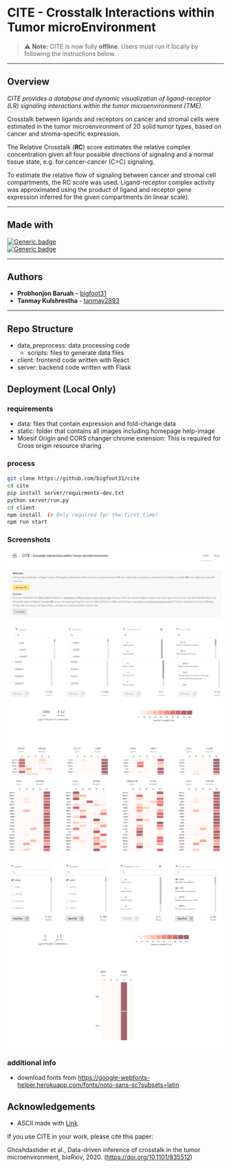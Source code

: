 # CITE - Crosstalk Interactions within Tumor microEnvironment

> ⚠️ **Note:** CITE is now fully **offline**. Users must run it locally by following the instructions below.

---

## Overview

*CITE provides a database and dynamic visualization of ligand-receptor (LR) signaling interactions within the tumor microenvironment (TME).*

Crosstalk between ligands and receptors on cancer and stromal cells were estimated in the tumor microenvironment of 20 solid tumor types, based on cancer and stroma-specific expression.

The Relative Crosstalk (**RC**) score estimates the relative complex concentration given all four possible directions of signaling and a normal tissue state, e.g. for cancer-cancer (C>C) signaling.

To estimate the relative flow of signaling between cancer and stromal cell compartments, the RC score was used. Ligand-receptor complex activity was approximated using the product of ligand and receptor gene expression inferred for the given compartments (in linear scale). 

---

## Made with

[![Generic badge](https://img.shields.io/badge/Made%20with-React-blue)](https://shields.io/)  
[![Generic badge](https://img.shields.io/badge/Made%20with-Flask-red)](https://shields.io/)

---

## Authors

- **Probhonjon Baruah** – [bigfoot31](https://github.com/bigfoot31)
- **Tanmay Kulshrestha** - [tanmay2893](https://github.com/tanmay2893)

---

## Repo Structure



-   data_preprocess: data processing code
    -   scripts: files to generate data files
-   client: frontend code written with React
-   server: backend code written with Flask

## Deployment (Local Only)

### requirements

-   data: files that contain expression and fold-change data
-   static: folder that contains all images including homepage help-image
-   Moesif Origin and CORS changer chrome extension: This is required for Cross origin resource sharing

### process

```bash
git clone https://github.com/bigfoot31/cite
cd cite
pip install server/requirments-dev.txt
python server/run.py
cd client
npm install  (# Only required for the first time)
npm run start
```

### Screenshots

![Homepage 1](./screenshots/1.png)
![Homepage 2](./screenshots/2.png)
![Homepage 3](./screenshots/3.png)
![Homepage 4](./screenshots/4.png)

### additional info

-   download fonts from https://google-webfonts-helper.herokuapp.com/fonts/noto-sans-sc?subsets=latin

## Acknowledgements

-   ASCII made with [Link](http://patorjk.com/software/taag/#p=testall&f=Graffiti&t=CITE)

If you use CITE in your work, please cite this paper:

Ghoshdastider et al., Data-driven inference of crosstalk in the tumor microenvironment, bioRxiv, 2020. (https://doi.org/10.1101/835512)

